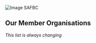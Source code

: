 ![Image](https://springblock.github.io/website/images/chain_small.png) SAFBC

## Our Member Organisations

_This list is always changing_
